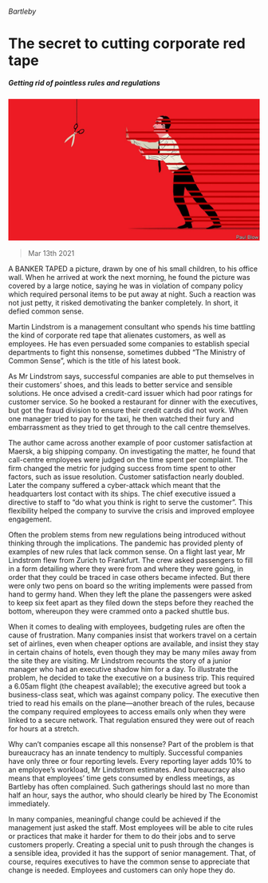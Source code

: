 ###### Bartleby

# The secret to cutting corporate red tape 

##### Getting rid of pointless rules and regulations 

![image](images/20210313_WBD001_0.jpg) 

> Mar 13th 2021 


A BANKER TAPED a picture, drawn by one of his small children, to his office wall. When he arrived at work the next morning, he found the picture was covered by a large notice, saying he was in violation of company policy which required personal items to be put away at night. Such a reaction was not just petty, it risked demotivating the banker completely. In short, it defied common sense.


Martin Lindstrom is a management consultant who spends his time battling the kind of corporate red tape that alienates customers, as well as employees. He has even persuaded some companies to establish special departments to fight this nonsense, sometimes dubbed “The Ministry of Common Sense”, which is the title of his latest book.



As Mr Lindstrom says, successful companies are able to put themselves in their customers’ shoes, and this leads to better service and sensible solutions. He once advised a credit-card issuer which had poor ratings for customer service. So he booked a restaurant for dinner with the executives, but got the fraud division to ensure their credit cards did not work. When one manager tried to pay for the taxi, he then watched their fury and embarrassment as they tried to get through to the call centre themselves.


The author came across another example of poor customer satisfaction at Maersk, a big shipping company. On investigating the matter, he found that call-centre employees were judged on the time spent per complaint. The firm changed the metric for judging success from time spent to other factors, such as issue resolution. Customer satisfaction nearly doubled. Later the company suffered a cyber-attack which meant that the headquarters lost contact with its ships. The chief executive issued a directive to staff to “do what you think is right to serve the customer”. This flexibility helped the company to survive the crisis and improved employee engagement.


Often the problem stems from new regulations being introduced without thinking through the implications. The pandemic has provided plenty of examples of new rules that lack common sense. On a flight last year, Mr Lindstrom flew from Zurich to Frankfurt. The crew asked passengers to fill in a form detailing where they were from and where they were going, in order that they could be traced in case others became infected. But there were only two pens on board so the writing implements were passed from hand to germy hand. When they left the plane the passengers were asked to keep six feet apart as they filed down the steps before they reached the bottom, whereupon they were crammed onto a packed shuttle bus.


When it comes to dealing with employees, budgeting rules are often the cause of frustration. Many companies insist that workers travel on a certain set of airlines, even when cheaper options are available, and insist they stay in certain chains of hotels, even though they may be many miles away from the site they are visiting. Mr Lindstrom recounts the story of a junior manager who had an executive shadow him for a day. To illustrate the problem, he decided to take the executive on a business trip. This required a 6.05am flight (the cheapest available); the executive agreed but took a business-class seat, which was against company policy. The executive then tried to read his emails on the plane—another breach of the rules, because the company required employees to access emails only when they were linked to a secure network. That regulation ensured they were out of reach for hours at a stretch.


Why can’t companies escape all this nonsense? Part of the problem is that bureaucracy has an innate tendency to multiply. Successful companies have only three or four reporting levels. Every reporting layer adds 10% to an employee’s workload, Mr Lindstrom estimates. And bureaucracy also means that employees’ time gets consumed by endless meetings, as Bartleby has often complained. Such gatherings should last no more than half an hour, says the author, who should clearly be hired by The Economist immediately.


In many companies, meaningful change could be achieved if the management just asked the staff. Most employees will be able to cite rules or practices that make it harder for them to do their jobs and to serve customers properly. Creating a special unit to push through the changes is a sensible idea, provided it has the support of senior management. That, of course, requires executives to have the common sense to appreciate that change is needed. Employees and customers can only hope they do.

